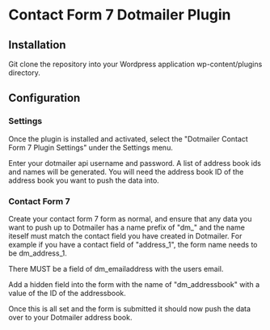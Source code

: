 Contact Form 7 Dotmailer Plugin
======================

## Installation

Git clone the repository into your Wordpress application wp-content/plugins directory.

## Configuration

### Settings
Once the plugin is installed and activated, select the "Dotmailer Contact Form 7 Plugin Settings" under the Settings menu.

Enter your dotmailer api username and password. A list of address book ids and names will be generated.  You will need the address book ID of the address book you want to push the data into.

### Contact Form 7

Create your contact form 7 form as normal, and ensure that any data you want to push up to Dotmailer has a name prefix of "dm_" and the name iteself must match the contact field you have created in Dotmailer.  For example if you have a contact field of "address_1", the form name needs to be dm_address_1.  

There MUST be a field of dm_emailaddress with the users email.

Add a hidden field into the form with the name of "dm_addressbook" with a value of the ID of the addressbook.

Once this is all set and the form is submitted it should now push the data over to your Dotmailer address book.